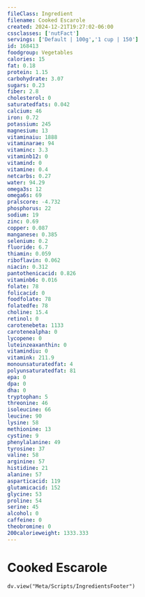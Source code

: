 ```yaml
---
fileClass: Ingredient
filename: Cooked Escarole
created: 2024-12-21T19:27:02-06:00
cssclasses: ['nutFact']
servings: ['Default | 100g','1 cup | 150']
id: 168413
foodgroup: Vegetables
calories: 15
fat: 0.18
protein: 1.15
carbohydrate: 3.07
sugars: 0.23
fiber: 2.8
cholesterol: 0
saturatedfats: 0.042
calcium: 46
iron: 0.72
potassium: 245
magnesium: 13
vitaminaiu: 1888
vitaminarae: 94
vitaminc: 3.3
vitaminb12: 0
vitamind: 0
vitamine: 0.4
netcarbs: 0.27
water: 94.29
omega3s: 12
omega6s: 69
pralscore: -4.732
phosphorus: 22
sodium: 19
zinc: 0.69
copper: 0.087
manganese: 0.385
selenium: 0.2
fluoride: 6.7
thiamin: 0.059
riboflavin: 0.062
niacin: 0.312
pantothenicacid: 0.826
vitaminb6: 0.016
folate: 78
folicacid: 0
foodfolate: 78
folatedfe: 78
choline: 15.4
retinol: 0
carotenebeta: 1133
carotenealpha: 0
lycopene: 0
luteinzeaxanthin: 0
vitamindiu: 0
vitamink: 211.9
monounsaturatedfat: 4
polyunsaturatedfat: 81
epa: 0
dpa: 0
dha: 0
tryptophan: 5
threonine: 46
isoleucine: 66
leucine: 90
lysine: 58
methionine: 13
cystine: 9
phenylalanine: 49
tyrosine: 37
valine: 58
arginine: 57
histidine: 21
alanine: 57
asparticacid: 119
glutamicacid: 152
glycine: 53
proline: 54
serine: 45
alcohol: 0
caffeine: 0
theobromine: 0
200calorieweight: 1333.333
---
```


# Cooked Escarole

```dataviewjs
dv.view("Meta/Scripts/IngredientsFooter")
```